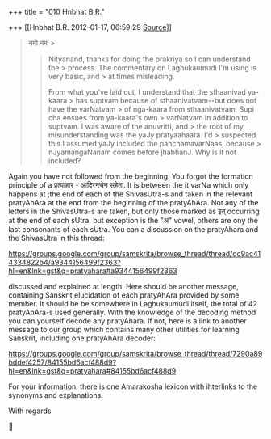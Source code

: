 +++
title = "010 Hnbhat B.R."

+++
[[Hnbhat B.R.	2012-01-17, 06:59:29 [Source](https://groups.google.com/g/samskrita/c/mFZcPyTVGKg)]]



> नमो नमः >
> 
> >   
> > 
> > 
> > Nityanand, thanks for doing the prakriya so I can understand the > process. The commentary on Laghukaumudi I'm using is very basic, and > at times misleading.
> > 
> > 
> >   
> > 
> > 
> > From what you've laid out, I understand that the sthaanivad ya-kaara > has suptvam because of sthaanivatvam--but does not have the varNatvam > of nga-kaara from sthaanivatvam. Supi cha ensues from ya-kaara's own > varNatvam in addition to suptvam. I was aware of the anuvritti, and > the root of my misunderstanding was the yaJy pratyaahaara. I'd > suspected this.I assumed yaJy included the panchamavarNaas, because > nJyamangaNanam comes before jhabhanJ. Why is it not included?
> > 
> > 
> >   
> > 

  

Again you have not followed from the beginning. You forgot the formation principle of a प्रत्याहार - आदिरन्त्येन सहेता. It is between the it varNa which only happens at ;the end of each of the ShivasUtra-s and taken in the relevant pratyAhAra at the end from the beginning of the pratyAhAra. Not any of the letters in the ShivasUtra-s are taken, but only those marked as इत् occurring at the end of each sUtra, but exception is the "अ" vowel, others are ony the last consonants of each sUtra. You can a discussion on the pratyAhara and the ShivasUtra in this thread:

  

<https://groups.google.com/group/samskrita/browse_thread/thread/dc9ac414334822b4/a9344156499f2363?hl=en&lnk=gst&q=pratyahara#a9344156499f2363>

  

discussed and explained at length. Here should be another message, containing Sanskrit elucidation of each pratyAhAra provided by some member. It should be be somewhere in Laghukaumudi itself, the total of 42 pratyAhAra-s used generally. With the knowledge of the decoding method you can yourself decode any pratyAhara. If not, here is a link to another message to our group which contains many other utilities for learning Sanskrit, including one pratyAhAra decoder:

  

<https://groups.google.com/group/samskrita/browse_thread/thread/7290a89bddef4257/84155bd6acf488d9?hl=en&lnk=gst&q=pratyahara#84155bd6acf488d9>

  

For your information, there is one Amarakosha lexicon with ihterlinks to the synonyms and explanations.

  

With regards

  

  





